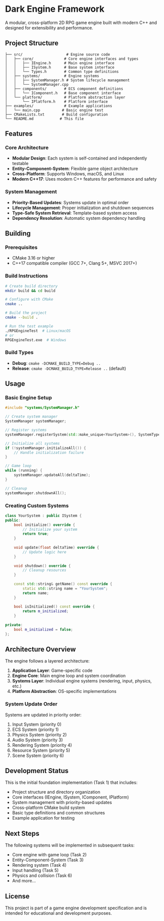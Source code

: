 # Dark Engine Framework

A modular, cross-platform 2D RPG game engine built with modern C++ and designed for extensibility and performance.

## Project Structure

```
├── src/                    # Engine source code
│   ├── core/              # Core engine interfaces and types
│   │   ├── IEngine.h      # Main engine interface
│   │   ├── ISystem.h      # Base system interface
│   │   └── Types.h        # Common type definitions
│   ├── systems/           # Engine systems
│   │   ├── SystemManager.h # System lifecycle management
│   │   └── SystemManager.cpp
│   ├── components/        # ECS component definitions
│   │   └── IComponent.h   # Base component interface
│   └── platform/          # Platform abstraction layer
│       └── IPlatform.h    # Platform interface
├── examples/              # Example applications
│   └── main.cpp          # Basic engine test
├── CMakeLists.txt        # Build configuration
└── README.md            # This file
```

## Features

### Core Architecture
- **Modular Design**: Each system is self-contained and independently testable
- **Entity-Component-System**: Flexible game object architecture
- **Cross-Platform**: Supports Windows, macOS, and Linux
- **Modern C++17**: Uses modern C++ features for performance and safety

### System Management
- **Priority-Based Updates**: Systems update in optimal order
- **Lifecycle Management**: Proper initialization and shutdown sequences
- **Type-Safe System Retrieval**: Template-based system access
- **Dependency Resolution**: Automatic system dependency handling

## Building

### Prerequisites
- CMake 3.16 or higher
- C++17 compatible compiler (GCC 7+, Clang 5+, MSVC 2017+)

### Build Instructions

```bash
# Create build directory
mkdir build && cd build

# Configure with CMake
cmake ..

# Build the project
cmake --build .

# Run the test example
./RPGEngineTest  # Linux/macOS
# or
RPGEngineTest.exe  # Windows
```

### Build Types
- **Debug**: `cmake -DCMAKE_BUILD_TYPE=Debug ..`
- **Release**: `cmake -DCMAKE_BUILD_TYPE=Release ..` (default)

## Usage

### Basic Engine Setup

```cpp
#include "systems/SystemManager.h"

// Create system manager
SystemManager systemManager;

// Register systems
systemManager.registerSystem(std::make_unique<YourSystem>(), SystemType::YourType);

// Initialize all systems
if (!systemManager.initializeAll()) {
    // Handle initialization failure
}

// Game loop
while (running) {
    systemManager.updateAll(deltaTime);
}

// Cleanup
systemManager.shutdownAll();
```

### Creating Custom Systems

```cpp
class YourSystem : public ISystem {
public:
    bool initialize() override {
        // Initialize your system
        return true;
    }
    
    void update(float deltaTime) override {
        // Update logic here
    }
    
    void shutdown() override {
        // Cleanup resources
    }
    
    const std::string& getName() const override {
        static std::string name = "YourSystem";
        return name;
    }
    
    bool isInitialized() const override {
        return m_initialized;
    }
    
private:
    bool m_initialized = false;
};
```

## Architecture Overview

The engine follows a layered architecture:

1. **Application Layer**: Game-specific code
2. **Engine Core**: Main engine loop and system coordination
3. **Systems Layer**: Individual engine systems (rendering, input, physics, etc.)
4. **Platform Abstraction**: OS-specific implementations

### System Update Order
Systems are updated in priority order:
1. Input System (priority 0)
2. ECS System (priority 1)
3. Physics System (priority 2)
4. Audio System (priority 3)
5. Rendering System (priority 4)
6. Resource System (priority 5)
7. Scene System (priority 6)

## Development Status

This is the initial foundation implementation (Task 1) that includes:
- Project structure and directory organization
- Core interfaces (IEngine, ISystem, IComponent, IPlatform)
- System management with priority-based updates
- Cross-platform CMake build system
- Basic type definitions and common structures
- Example application for testing

## Next Steps

The following systems will be implemented in subsequent tasks:
- Core engine with game loop (Task 2)
- Entity-Component-System (Task 3)
- Rendering system (Task 4)
- Input handling (Task 5)
- Physics and collision (Task 6)
- And more...

## License

This project is part of a game engine development specification and is intended for educational and development purposes.
